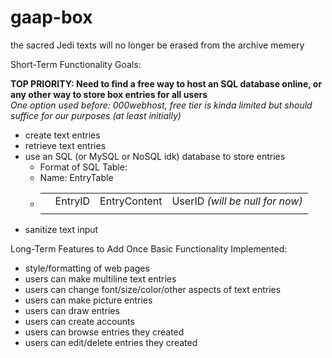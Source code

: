 # gaap-box
the sacred Jedi texts will no longer be erased from the archive memery

Short-Term Functionality Goals:
<div><strong>TOP PRIORITY: Need to find a free way to host an SQL database online, or any other way to store box entries for all users</strong><br>
<em>One option used before: 000webhost, free tier is kinda limited but should suffice for our purposes (at least initially)</em></div>
<ul>
    <li>create text entries</li>
    <li>retrieve text entries</li>
    <li>use an SQL (or MySQL or NoSQL idk) database to store entries
        <ul>
            <li>Format of SQL Table: </li> 
            <li>Name: EntryTable</li>
            <li><table><th><td>EntryID</td><td>EntryContent</td><td>UserID <em>(will be null for now)</em></td></th><tr><td> </td><td> </td><td> </td></tr></table></li>
        </ul>
    </li>
    <li>sanitize text input</li>
</ul>

Long-Term Features to Add Once Basic Functionality Implemented:
<ul>
    <li>style/formatting of web pages</li>
    <li>users can make multiline text entries</li>
    <li>users can change font/size/color/other aspects of text entries</li>
    <li>users can make picture entries</li>
    <li>users can draw entries</li>
    <li>users can create accounts</li>
    <li>users can browse entries they created</li>
    <li>users can edit/delete entries they created</li>
</ul>

